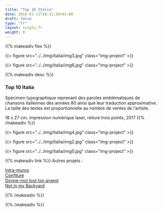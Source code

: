 ```yaml
---
title: "Top 10 Italia"
date: 2018-01-11T18:31:20+01:00
draft: false
type: "fr"
layout: single_fr
weight: 8
---
```


{{% makeadiv flex %}}

{{< figure src="../../img/italia/img3.jpg" class="img-project" >}}

{{< figure src="../../img/italia/img6.jpg" class="img-project" >}}

{{% makeadiv desc %}}
### Top 10 Italia

Spécimen typographique reprenant des paroles emblématiques de chansons italiennes des années 80 ainsi que leur traduction approximative. La taille des textes est proportionnelle au nombre de ventes de l’artiste. 

18 x 27 cm, impression numérique laser, reliure trois points, 2017
{{% /makeadiv %}}

{{< figure src="../../img/italia/img4.jpg" class="img-project" >}}

{{< figure src="../../img/italia/img2.jpg" class="img-project" >}}

{{< figure src="../../img/italia/img5.jpg" class="img-project" >}}

{{% makeadiv link %}}
Autres projets :

[Intra-muros](http://www.carolinesorin.com/fr/intramuros)  
[Confiture](http://www.carolinesorin.com/fr/confiture)  
[Donne-moi tout ton argent](http://www.carolinesorin.com/fr/argent)  
[Not in my Backyard](http://www.carolinesorin.com/fr/backyard)  

{{% /makeadiv %}}

{{% /makeadiv %}}